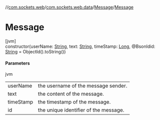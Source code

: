 //[com.sockets.web](../../../index.md)/[com.sockets.web.data](../index.md)/[Message](index.md)/[Message](-message.md)

# Message

[jvm]\
constructor(userName: [String](https://kotlinlang.org/api/latest/jvm/stdlib/kotlin/-string/index.html), text: [String](https://kotlinlang.org/api/latest/jvm/stdlib/kotlin/-string/index.html), timeStamp: [Long](https://kotlinlang.org/api/latest/jvm/stdlib/kotlin/-long/index.html), @BsonIdid: [String](https://kotlinlang.org/api/latest/jvm/stdlib/kotlin/-string/index.html) = ObjectId().toString())

#### Parameters

jvm

| | |
|---|---|
| userName | the username of the message sender. |
| text | the content of the message. |
| timeStamp | the timestamp of the message. |
| id | the unique identifier of the message. |
